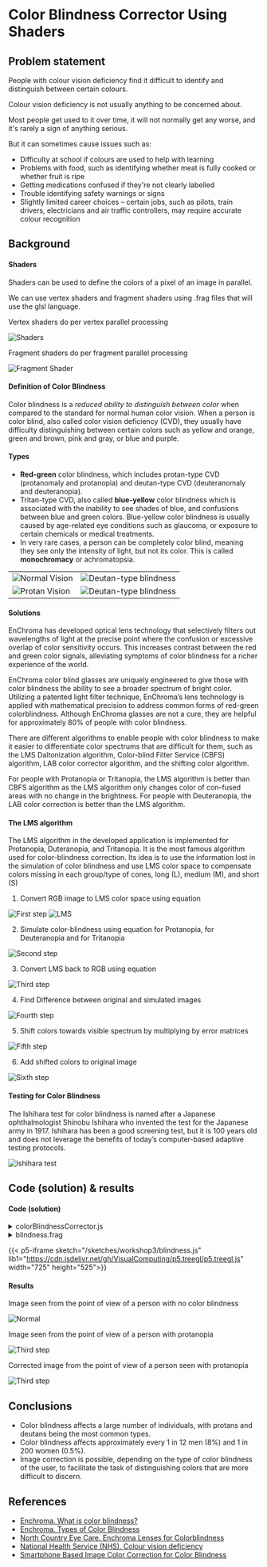 # **Color Blindness Corrector Using Shaders**

## **Problem statement**

People with colour vision deficiency find it difficult to identify and distinguish between certain colours.

Colour vision deficiency is not usually anything to be concerned about.

Most people get used to it over time, it will not normally get any worse, and it's rarely a sign of anything serious.

But it can sometimes cause issues such as:

- Difficulty at school if colours are used to help with learning
- Problems with food, such as identifying whether meat is fully cooked or whether fruit is ripe
- Getting medications confused if they're not clearly labelled
- Trouble identifying safety warnings or signs
- Slightly limited career choices – certain jobs, such as pilots, train drivers, electricians and air traffic controllers, may require accurate colour recognition

## **Background**

#### **Shaders**

Shaders can be used to define the colors of a pixel of an image in parallel.

We can use vertex shaders and fragment shaders using .frag files that will use the glsl language.

Vertex shaders do per vertex parallel processing

<td><img src="../../../shortcodes/resources/images/shaders.jpg" alt="Shaders"/></td>

Fragment shaders do per fragment parallel processing

<td><img src="../../../shortcodes/resources/images/fragShader.png" alt="Fragment Shader"/></td>

#### **Definition of Color Blindness**

Color blindness is a _reduced ability to distinguish between color_ when compared to the standard for normal human color vision. When a person is color blind, also called color vision deficiency (CVD), they usually have difficulty distinguishing between certain colors such as yellow and orange, green and brown, pink and gray, or blue and purple.

#### **Types**

- **Red-green** color blindness, which includes protan-type CVD (protanomaly and protanopia) and deutan-type CVD (deuteranomaly and deuteranopia).
- Tritan-type CVD, also called **blue-yellow** color blindness which is associated with the inability to see shades of blue, and confusions between blue and green colors. Blue-yellow color blindness is usually caused by age-related eye conditions such as glaucoma, or exposure to certain chemicals or medical treatments.
- In very rare cases, a person can be completely color blind, meaning they see only the intensity of light, but not its color. This is called **monochromacy** or achromatopsia.

<table>
<tr>
<td><img src="../../../shortcodes/resources/images/normalVision.jpg" alt="Normal Vision"/></td>
<td><img src="../../../shortcodes/resources/images/deutanBlindness.jpg" alt="Deutan-type blindness"/></td>
</tr>
<tr>
<td><img src="../../../shortcodes/resources/images/protanBlindness.jpg" alt="Protan Vision"/></td>
<td><img src="../../../shortcodes/resources/images/monochromacyBlindness.jpg" alt="Deutan-type blindness"/></td>
</tr>
</table>

#### **Solutions**

EnChroma has developed optical lens technology that selectively filters out wavelengths of light at the precise point where the confusion or excessive overlap of color sensitivity occurs. This increases contrast between the red and green color signals, alleviating symptoms of color blindness for a richer experience of the world.

EnChroma color blind glasses are uniquely engineered to give those with color blindness the ability to see a broader spectrum of bright color. Utilizing a patented light filter technique, EnChroma’s lens technology is applied with mathematical precision to address common forms of red-green colorblindness. Although EnChroma glasses are not a cure, they are helpful for approximately 80% of people with color blindness.

There are different algorithms to enable people with color blindness to make it easier to differentiate color spectrums that are difficult for them, such as the LMS Daltonization algorithm, Color-blind Filter Service (CBFS) algorithm, LAB color corrector algorithm, and the shifting color algorithm.

For people with Protanopia or Tritanopia, the LMS algorithm is better than CBFS algorithm as the LMS algorithm only changes color of con-fused areas with no change in the brightness. For people with Deuteranopia, the LAB color correction is better than the LMS algorithm.

#### **The LMS algorithm**

The LMS algorithm in the developed application is implemented for Protanopia, Duteranopia, and Tritanopia. It is the most famous algorithm used for color-blindness correction. Its idea is to use the information lost in the simulation of color blindness and use LMS color space to compensate colors missing in each group/type of cones, long (L), medium (M), and short (S)

1. Convert RGB image to LMS color space using equation

<td><img src="../../../shortcodes/resources/images/LMSalgorithm/1.jpg" alt="First step"/></td>
<td><img src="../../../shortcodes/resources/images/LMS.svg" alt="LMS"/></td>

2. Simulate color-blindness using equation for Protanopia, for Deuteranopia and for Tritanopia

<td><img src="../../../shortcodes/resources/images/LMSalgorithm/2.jpg" alt="Second step"/></td>

3. Convert LMS back to RGB using equation

<td><img src="../../../shortcodes/resources/images/LMSalgorithm/3.jpg" alt="Third step"/></td>

4. Find Difference between original and simulated images

<td><img src="../../../shortcodes/resources/images/LMSalgorithm/4.jpg" alt="Fourth step"/></td>

5. Shift colors towards visible spectrum by multiplying by error matrices

<td><img src="../../../shortcodes/resources/images/LMSalgorithm/5.jpg" alt="Fifth step"/></td>

6. Add shifted colors to original image

<td><img src="../../../shortcodes/resources/images/LMSalgorithm/6.jpg" alt="Sixth step"/></td>

#### **Testing for Color Blindness**

The Ishihara test for color blindness is named after a Japanese ophthalmologist Shinobu Ishihara who invented the test for the Japanese army in 1917. Ishihara has been a good screening test, but it is 100 years old and does not leverage the benefits of today’s computer-based adaptive testing protocols.

<img src="../../../shortcodes/resources/images/ishihara_test.png" alt="Ishihara test"/>

## **Code (solution) & results**

#### **Code (solution)**

<details>
<summary>
colorBlindnessCorrector.js
</summary>

```JavaScript:/sketches/brushHand.js
let correctorShader;
let img;
let blindnessType;
let input;
let reset;

function preload() {
  correctorShader = readShader('/sketches/workshop3/blindness.frag', { varyings: Tree.texcoords2 });
  img = loadImage('/docs/shortcodes/resources/images/ishiharaTest/Ishihara_00.jpg');
}

function setup() {
  createCanvas(700, 500, WEBGL);
  noStroke();
  textureMode(NORMAL);
  shader(correctorShader);
  blindnessType = createRadio();
  blindnessType.option('1', 'RGB');
  blindnessType.option('5', 'Correct Protanopia');
  blindnessType.option('6', 'Correct Deuteranopia');
  blindnessType.option('7', 'Correct Tritanopia');
  blindnessType.selected('1');
  blindnessType.position(10, 10);
  blindnessType.style('color', 'white');
  blindnessType.changed(() => correctorShader.setUniform('blindnessType', blindnessType.value()));

  reset = createButton("Reset")
  reset.position(20, 450);

  input = createFileInput(handleFile, false);
  input.position(20, 480);

  reset.mousePressed(() => correctorShader.setUniform('texture', img));

  correctorShader.setUniform('texture', img);
  correctorShader.setUniform('blindnessType', blindnessType.value());

}

function draw() {
  background(0);
  quad(-width / 2, -height / 2, width / 2, -height / 2, width / 2, height / 2, -width / 2, height / 2);
}

function handleFile(file) {
  console.log(file);
  if (file.type === 'image') {
    img = loadImage(file.data);

    correctorShader.setUniform('texture', img);
  } else {
    img = null;
  }
}


```

</details>

<details>
<summary>
blindness.frag
</summary>

```JavaScript:/sketches/brushHand.js
precision mediump float;

// uniforms are defined and sent by the sketch
uniform int blindnessType;
uniform sampler2D texture;

// interpolated texcoord (same name and type as in vertex shader)
varying vec2 texcoords2;

// returns simulated protanopia color of given texel
vec3 protanopia(vec3 texel) {
  //return 0.299 * texel.r + 0.+587 * texel.g + 0.114 * texel.b;
  mat3 const1 = mat3(17.8824, 3.45565, 0.0299566, 43.5161, 27.1554, 0.184309, 4.11935, 3.86714, 1.46709);
  vec3 tex = vec3(texel.r,texel.g,texel.b);
  vec3 LMS = const1 * tex;
  mat3 protanopia = mat3(0.0, 0.0, 0.0, 2.02344, 1.0, 0.0, -2.52581, 0.0, 1.0);
  vec3 LMSP = protanopia * LMS;
  mat3 BackRGB = mat3(0.0809444479, 0.113614708, -0.000365296938, -0.130504409, -0.0102485335, -0.00412161469, 0.116721066, 0.0540193266, 0.693511405);
  vec3 RP = BackRGB*LMSP;
  return RP;
}

// returns corrected protanopia color of given texel
vec3 cprotanopia(vec3 texel) {
  //return 0.299 * texel.r + 0.+587 * texel.g + 0.114 * texel.b;
  mat3 const1 = mat3(17.8824, 3.45565, 0.0299566, 43.5161, 27.1554, 0.184309, 4.11935, 3.86714, 1.46709);
  vec3 tex = vec3(texel.r,texel.g,texel.b);
  vec3 LMS = const1 * tex;
  mat3 protanopia = mat3(0.0, 0.0, 0.0, 2.02344, 1.0, 0.0, -2.52581, 0.0, 1.0);
  vec3 LMSP = protanopia * LMS;
  mat3 BackRGB = mat3(0.0809444479, 0.113614708, -0.000365296938, -0.130504409, -0.0102485335, -0.00412161469, 0.116721066, 0.0540193266, 0.693511405);
  vec3 RP = BackRGB*LMSP;
  vec3 Diff = tex - RP;
  mat3 EMP = mat3(0.0, 0.7, 0.7, 0.0, 1.0, 0.0, 0.0, 0.0, 1.0);
  vec3 VEP = EMP*Diff;
  vec3 CIP = tex + VEP;
  return CIP;
  //return vec3(texel.r,texel.g,texel.b);
}

// returns deuteranopia color of given texel
vec3 duteranopia(vec3 texel) {
  //return 0.299 * texel.r + 0.587 * texel.g + 0.114 * texel.b;
  mat3 const1 = mat3(17.8824, 3.45565, 0.0299566, 43.5161, 27.1554, 0.184309, 4.11935, 3.86714, 1.46709);
  vec3 tex = vec3(texel.r,texel.g,texel.b);
  vec3 LMS = const1 * tex;
  mat3 duteranopia = mat3(1.0, 0.49421, 0.0, 0.0, 0.0, 0.0, 0.0, 1.24827, 1.0);
  vec3 LMSD = duteranopia * LMS;
  mat3 BackRGB = mat3(0.0809444479, 0.113614708, -0.000365296938, -0.130504409, -0.0102485335, -0.00412161469, 0.116721066, 0.0540193266, 0.693511405);
  vec3 RD = BackRGB*LMSD;
  return RD;
}

// returns corrected deuteranopia color of given texel
vec3 cduteranopia(vec3 texel) {
  //return 0.299 * texel.r + 0.587 * texel.g + 0.114 * texel.b;
  mat3 const1 = mat3(17.8824, 3.45565, 0.0299566, 43.5161, 27.1554, 0.184309, 4.11935, 3.86714, 1.46709);
  vec3 tex = vec3(texel.r,texel.g,texel.b);
  vec3 LMS = const1 * tex;
  mat3 duteranopia = mat3(1.0, 0.49421, 0.0, 0.0, 0.0, 0.0, 0.0, 1.24827, 1.0);
  vec3 LMSD = duteranopia * LMS;
  mat3 BackRGB = mat3(0.0809444479, 0.113614708, -0.000365296938, -0.130504409, -0.0102485335, -0.00412161469, 0.116721066, 0.0540193266, 0.693511405);
  vec3 RD = BackRGB*LMSD;
  vec3 Diff = tex - RD;
  mat3 EMD = mat3(1.0, 0.0, 0.0, 0.7, 0.0, 0.7, 0.0, 0.0, 1.0);
  vec3 VED = EMD*Diff;
  vec3 CID = tex + VED;
  return CID;
  //return vec3(texel.r,texel.g,texel.b);
}

// returns simulated tritanopia color of given texel
vec3 tritanopia(vec3 texel) {
  //return 0.299 * texel.r + 0.587 * texel.g + 0.114 * texel.b;
  mat3 const1 = mat3(17.8824, 3.45565, 0.0299566, 43.5161, 27.1554, 0.184309, 4.11935, 3.86714, 1.46709);
  vec3 tex = vec3(texel.r,texel.g,texel.b);
  vec3 LMS = const1 * tex;
  mat3 tritanopia = mat3(1.0, 0.0, -0.395913, 0.0, 1.0, 0.801109, 0.0, 0.0, 0.0);
  vec3 LMST = tritanopia * LMS;
  mat3 BackRGB = mat3(0.0809444479, 0.113614708, -0.000365296938, -0.130504409, -0.0102485335, -0.00412161469, 0.116721066, 0.0540193266, 0.693511405);
  vec3 RT = BackRGB*LMST;
  return RT;
  //return vec3(texel.r,texel.g,texel.b);
}

// returns corrected tritanopia color of given texel
vec3 ctritanopia(vec3 texel) {
  //return 0.299 * texel.r + 0.587 * texel.g + 0.114 * texel.b;
  mat3 const1 = mat3(17.8824, 3.45565, 0.0299566, 43.5161, 27.1554, 0.184309, 4.11935, 3.86714, 1.46709);
  vec3 tex = vec3(texel.r,texel.g,texel.b);
  vec3 LMS = const1 * tex;
  mat3 tritanopia = mat3(1.0, 0.0, -0.395913, 0.0, 1.0, 0.801109, 0.0, 0.0, 0.0);
  vec3 LMST = tritanopia * LMS;
  mat3 BackRGB = mat3(0.0809444479, 0.113614708, -0.000365296938, -0.130504409, -0.0102485335, -0.00412161469, 0.116721066, 0.0540193266, 0.693511405);
  vec3 RT = BackRGB*LMST;
  vec3 Diff = tex - RT;
  mat3 EMT = mat3(1.0, 0.0, 0.0, 0.0, 1.0, 0.0, 0.7, 0.7, 0.0);
  vec3 VET = EMT*Diff;
  vec3 CIT = tex + VET;
  return CIT;
  //return vec3(texel.r,texel.g,texel.b);
}

void main() {
  vec4 texel = texture2D(texture, texcoords2);
  if(blindnessType == 3) {
    gl_FragColor = vec4((vec3(duteranopia(texel.rgb))), 1.0);
  }else if(blindnessType == 6) {
    gl_FragColor = vec4((vec3(cduteranopia(texel.rgb))), 1.0);
  }else if(blindnessType == 7) {
    gl_FragColor = vec4((vec3(ctritanopia(texel.rgb))), 1.0);
  }else if(blindnessType == 5) {
    gl_FragColor = vec4((vec3(cprotanopia(texel.rgb))), 1.0);
  }else if(blindnessType == 4) {
    gl_FragColor = vec4((vec3(tritanopia(texel.rgb))), 1.0);
  }else if(blindnessType == 2) {
    gl_FragColor = vec4((vec3(protanopia(texel.rgb))), 1.0);
  }else{
    gl_FragColor = texel;
  }

}
```

</details>

<style>
    iframe div label{
        margin-right: 20px;
    }
</style>

{{< p5-iframe sketch="/sketches/workshop3/blindness.js" lib1="https://cdn.jsdelivr.net/gh/VisualComputing/p5.treegl/p5.treegl.js" width="725" height="525">}}

#### **Results**

Image seen from the point of view of a person with no color blindness

<td><img src="../../../shortcodes/resources/images/ishiharaTest/Ishihara_01.jpg" alt="Normal"/></td>

Image seen from the point of view of a person with protanopia

<td><img src="../../../shortcodes/resources/images/Protanopia/Protanopia1.jpg" alt="Third step"/></td>

Corrected image from the point of view of a person seen with protanopia

<td><img src="../../../shortcodes/resources/images/Protanopia/CorrectedSeenProtanopia1.jpg" alt="Third step"/></td>

## **Conclusions**

- Color blindness affects a large number of individuals, with protans and deutans being the most common types.
- Color blindness affects approximately every 1 in 12 men (8%) and 1 in 200 women (0.5%).
- Image correction is possible, depending on the type of color blindness of the user, to facilitate the task of distinguishing colors that are more difficult to discern.

## **References**

- [Enchroma. What is color blindness?](https://enchroma.com/pages/what-is-color-blindness)
- [Enchroma. Types of Color Blindness](https://enchroma.com/pages/types-of-color-blindness)
- [North Country Eye Care. Enchroma Lenses for Colorblindness](https://www.northcountryeyecare.com/eyeglasses/enchroma-lenses-for-colorblindness/)
- [National Health Service (NHS). Colour vision deficiency](https://www.nhs.uk/conditions/colour-vision-deficiency/)
- [Smartphone Based Image Color Correction for Color Blindness](https://www.researchgate.net/publication/326626897_Smartphone_Based_Image_Color_Correction_for_Color_Blindness)

